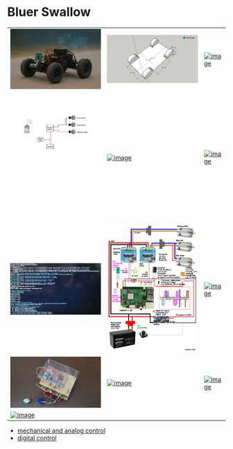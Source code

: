 # Bluer Swallow

|   |   |   |
| --- | --- | --- |
| [![image](https://github.com/kamangir/assets/blob/main/bluer-ugv/bluer-light.png?raw=true)](https://github.com/kamangir/assets/blob/main/bluer-ugv/bluer-light.png?raw=true) | [![image](../../diagrams/bluer-swallow/3d-design.png)](../../diagrams/bluer-swallow/3d-design.stl) | [![image](https://github.com/kamangir/assets2/blob/main/bluer-swallow/20250605_180136.jpg?raw=true)](https://github.com/kamangir/assets2/blob/main/bluer-swallow/20250605_180136.jpg?raw=true) |
| [![image](../../diagrams/bluer-swallow/analog.png)](../../diagrams/bluer-swallow/analog.svg) | [![image](https://github.com/kamangir/assets2/blob/main/bluer-swallow/20250608_144453.jpg?raw=true)](https://github.com/kamangir/assets2/blob/main/bluer-swallow/20250608_144453.jpg?raw=true) | [![image](https://github.com/kamangir/assets2/blob/main/bluer-swallow/20250609_164433.jpg?raw=true)](https://github.com/kamangir/assets2/blob/main/bluer-swallow/20250609_164433.jpg?raw=true) |
| [![image](https://github.com/kamangir/assets2/blob/main/bluer-swallow/20250611_100917.jpg?raw=true)](https://github.com/kamangir/assets2/blob/main/bluer-swallow/20250611_100917.jpg?raw=true) | [![image](../../diagrams/bluer-swallow/digital.png)](../../diagrams/bluer-swallow/digital.svg) | [![image](https://github.com/kamangir/assets2/blob/main/bluer-swallow/20250614_114954.jpg?raw=true)](https://github.com/kamangir/assets2/blob/main/bluer-swallow/20250614_114954.jpg?raw=true) |
| [![image](https://github.com/kamangir/assets2/blob/main/bluer-swallow/20250615_192339.jpg?raw=true)](https://github.com/kamangir/assets2/blob/main/bluer-swallow/20250615_192339.jpg?raw=true) | [![image](https://github.com/kamangir/assets2/blob/main/bluer-swallow/20250616_134654.jpg?raw=true)](https://github.com/kamangir/assets2/blob/main/bluer-swallow/20250616_134654.jpg?raw=true) | [![image](https://github.com/kamangir/assets2/blob/main/bluer-swallow/20250616_145049.jpg?raw=true)](https://github.com/kamangir/assets2/blob/main/bluer-swallow/20250616_145049.jpg?raw=true) |
| [![image](https://github.com/kamangir/assets2/blob/main/bluer-swallow/20250618_122604.jpg?raw=true)](https://github.com/kamangir/assets2/blob/main/bluer-swallow/20250618_122604.jpg?raw=true) |  |  |

- [mechanical and analog control](./bluer-swallow-analog.md)
- [digital control](./bluer-swallow-digital.md)
